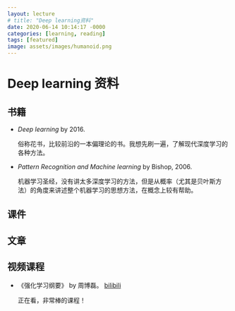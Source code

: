 ```yaml
---
layout: lecture
# title: "Deep learning资料"
date: 2020-06-14 10:14:17 -0000
categories: [learning, reading]
tags: [featured]
image: assets/images/humanoid.png
---
```


# Deep learning 资料

## 书籍

- _Deep learning_ by 2016.

    俗称花书，比较前沿的一本偏理论的书。我想先刷一遍，了解现代深度学习的各种方法。

- _Pattern Recognition and Machine learning_ by Bishop, 2006.

    机器学习圣经，没有讲太多深度学习的方法，但是从概率（尤其是贝叶斯方法）的角度来讲述整个机器学习的思想方法，在概念上较有帮助。

## 课件

## 文章

## 视频课程

- 《强化学习纲要》 by 周博磊。
    [bilibili](https://www.bilibili.com/video/BV1LE411G7Xj)

    正在看，非常棒的课程！
